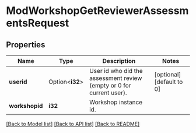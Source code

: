 # ModWorkshopGetReviewerAssessmentsRequest

## Properties

Name | Type | Description | Notes
------------ | ------------- | ------------- | -------------
**userid** | Option<**i32**> | User id who did the assessment review (empty or 0 for current user). | [optional][default to 0]
**workshopid** | **i32** | Workshop instance id. | 

[[Back to Model list]](../README.md#documentation-for-models) [[Back to API list]](../README.md#documentation-for-api-endpoints) [[Back to README]](../README.md)


